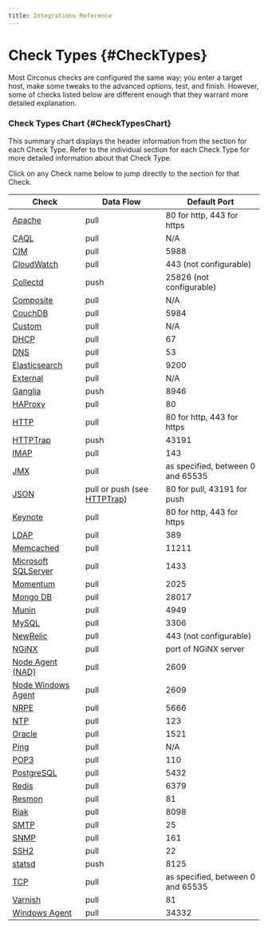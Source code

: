 ```yaml
---
title: Integrations Reference
---
```


# Check Types {#CheckTypes}
Most Circonus checks are configured the same way; you enter a target host, make some tweaks to the advanced options, test, and finish. However, some of checks listed below are different enough that they warrant more detailed explanation.


### Check Types Chart {#CheckTypesChart}
This summary chart displays the header information from the section for each Check Type. Refer to the individual section for each Check Type for more detailed information about that Check Type.

Click on any Check name below to jump directly to the section for that Check.

| Check | Data Flow | Default Port |
|---|---|---|
| [Apache](/circonus/integrations/check-types/apache) | pull | 80 for http, 443 for https |
| [CAQL](/circonus/integrations/check-types/caql-check) | pull | N/A |
| [CIM](/circonus/integrations/check-types/cim) | pull | 5988 |
| [CloudWatch](/circonus/integrations/check-types/cloudwatch) | pull | 443 (not configurable) |
| [Collectd](/circonus/integrations/check-types/collectd) | push | 25826 (not configurable) |
| [Composite](/circonus/integrations/check-types/composite) | pull | N/A |
| [CouchDB](/circonus/integrations/check-types/couchdb) | pull | 5984 |
| [Custom](/circonus/integrations/check-types/custom) | pull | N/A |
| [DHCP](/circonus/integrations/check-types/dhcp) | pull | 67 |
| [DNS](/circonus/integrations/check-types/dns) | pull | 53 |
| [Elasticsearch](/circonus/integrations/check-types/elasticsearch) | pull | 9200 |
| [External](/circonus/integrations/check-types/external) | pull | N/A |
| [Ganglia](/circonus/integrations/check-types/ganglia) | push | 8946 |
| [HAProxy](/circonus/integrations/check-types/haproxy) | pull | 80 |
| [HTTP](/circonus/integrations/check-types/http) | pull | 80 for http, 443 for https |
| [HTTPTrap](/circonus/integrations/check-types/httptrap) | push | 43191 |
| [IMAP](/circonus/integrations/check-types/imap) | pull | 143 |
| [JMX](/circonus/integrations/check-types/jmx) | pull | as specified, between 0 and 65535 |
| [JSON](/circonus/integrations/check-types/json) | pull or push (see [HTTPTrap](/circonus/integrations/check-types/HTTPTrap)) | 80 for pull, 43191 for push |
| [Keynote](/circonus/integrations/check-types/keynote) | pull | 80 for http, 443 for https |
| [LDAP](/circonus/integrations/check-types/ldap) | pull | 389 |
| [Memcached](/circonus/integrations/check-types/memcached) | pull | 11211 |
| [Microsoft SQLServer](/circonus/integrations/check-types/microsoftsqlserver) | pull | 1433 |
| [Momentum](/circonus/integrations/check-types/momentum) | pull | 2025 |
| [Mongo DB](/circonus/integrations/check-types/mongodb) | pull | 28017 |
| [Munin](/circonus/integrations/check-types/munin) | pull | 4949 |
| [MySQL](/circonus/integrations/check-types/mysql) | pull | 3306 |
| [NewRelic](/circonus/integrations/check-types/newrelic) | pull | 443 (not configurable) |
| [NGiNX](/circonus/integrations/check-types/nginx) | pull | port of NGiNX server |
| [Node Agent (NAD)](/circonus/integrations/check-types/nodeagentnad) | pull | 2609 |
| [Node Windows Agent](/circonus/integrations/check-types/nodewindowsagent) | pull | 2609 |
| [NRPE](/circonus/integrations/check-types/nrpe) | pull | 5666 |
| [NTP](/circonus/integrations/check-types/ntp) | pull | 123 |
| [Oracle](/circonus/integrations/check-types/oracle) | pull | 1521 |
| [Ping](/circonus/integrations/check-types/ping) | pull | N/A |
| [POP3](/circonus/integrations/check-types/pop3) | pull | 110 |
| [PostgreSQL](/circonus/integrations/check-types/postgresql) | pull | 5432 |
| [Redis](/circonus/integrations/check-types/redis) | pull | 6379 |
| [Resmon](/circonus/integrations/check-types/resmon) | pull | 81 |
| [Riak](/circonus/integrations/check-types/riak) | pull | 8098 |
| [SMTP](/circonus/integrations/check-types/smtp) | pull | 25 |
| [SNMP](/circonus/integrations/check-types/snmp) | pull | 161 |
| [SSH2](/circonus/integrations/check-types/ssh2) | pull | 22 |
| [statsd](/circonus/integrations/check-types/statsd) | push | 8125 |
| [TCP](/circonus/integrations/check-types/tcp) | pull | as specified, between 0 and 65535 |
| [Varnish](/circonus/integrations/check-types/varnish) | pull | 81 |
| [Windows Agent](/circonus/integrations/check-types/windowsagent) | pull | 34332 |

